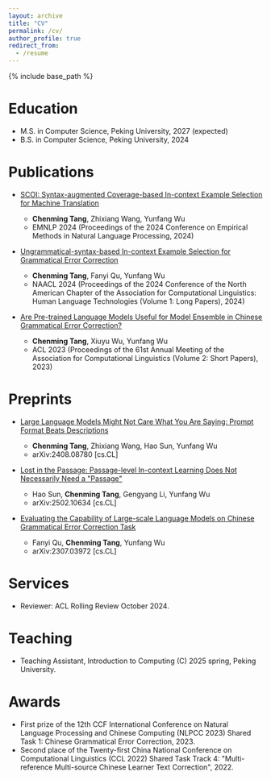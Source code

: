 ```yaml
---
layout: archive
title: "CV"
permalink: /cv/
author_profile: true
redirect_from:
  - /resume
---
```


{% include base_path %}

Education
======
* M.S. in Computer Science, Peking University, 2027 (expected)
* B.S. in Computer Science, Peking University, 2024

<!-- Work experience
======
* Spring 2024: Academic Pages Collaborator
  * Github University
  * Duties includes: Updates and improvements to template
  * Supervisor: The Users

* Fall 2015: Research Assistant
  * Github University
  * Duties included: Merging pull requests
  * Supervisor: Professor Hub

* Summer 2015: Research Assistant
  * Github University
  * Duties included: Tagging issues
  * Supervisor: Professor Git -->

Publications
======
<!-- <ul>{% for post in site.publications reversed %}
    {% include archive-single-cv.html %}
  {% endfor %}</ul> -->

* [SCOI: Syntax-augmented Coverage-based In-context Example Selection for Machine Translation](https://aclanthology.org/2024.emnlp-main.555/)
  * **Chenming Tang**, Zhixiang Wang, Yunfang Wu
  * EMNLP 2024 (Proceedings of the 2024 Conference on Empirical Methods in Natural Language Processing, 2024)
  
* [Ungrammatical-syntax-based In-context Example Selection for Grammatical Error Correction](https://aclanthology.org/2024.naacl-long.99/)
  * **Chenming Tang**, Fanyi Qu, Yunfang Wu
  * NAACL 2024 (Proceedings of the 2024 Conference of the North American Chapter of the Association for Computational Linguistics: Human Language Technologies (Volume 1: Long Papers), 2024)
  
* [Are Pre-trained Language Models Useful for Model Ensemble in Chinese Grammatical Error Correction?](https://aclanthology.org/2023.acl-short.77/)
  * **Chenming Tang**, Xiuyu Wu, Yunfang Wu
  * ACL 2023 (Proceedings of the 61st Annual Meeting of the Association for Computational Linguistics (Volume 2: Short Papers), 2023)

Preprints
======
* [Large Language Models Might Not Care What You Are Saying: Prompt Format Beats Descriptions](https://arxiv.org/abs/2408.08780)
  * **Chenming Tang**, Zhixiang Wang, Hao Sun, Yunfang Wu
  * arXiv:2408.08780 [cs.CL]
 
* [Lost in the Passage: Passage-level In-context Learning Does Not Necessarily Need a "Passage"](https://arxiv.org/abs/2502.10634)
  * Hao Sun, **Chenming Tang**, Gengyang Li, Yunfang Wu
  * arXiv:2502.10634 [cs.CL]
  
* [Evaluating the Capability of Large-scale Language Models on Chinese Grammatical Error Correction Task](https://arxiv.org/abs/2307.03972)
  * Fanyi Qu, **Chenming Tang**, Yunfang Wu
  * arXiv:2307.03972 [cs.CL]
  
<!-- Talks
======
  <ul>{% for post in site.talks reversed %}
    {% include archive-single-talk-cv.html  %}
  {% endfor %}</ul> -->
  
<!-- Teaching
======
  <ul>{% for post in site.teaching reversed %}
    {% include archive-single-cv.html %}
  {% endfor %}</ul> -->
  
<!-- Service and leadership
======
* Currently signed in to 43 different slack teams -->

Services
======
* Reviewer: ACL Rolling Review October 2024.

Teaching
======
* Teaching Assistant, Introduction to Computing (C) 2025 spring, Peking University.

Awards
======
* First prize of the 12th CCF International Conference on Natural Language Processing and Chinese Computing (NLPCC 2023) Shared Task 1: Chinese Grammatical Error Correction, 2023.
* Second place of the Twenty-first China National Conference on Computational Linguistics (CCL 2022) Shared Task Track 4: "Multi-reference Multi-source Chinese Learner Text Correction", 2022.
